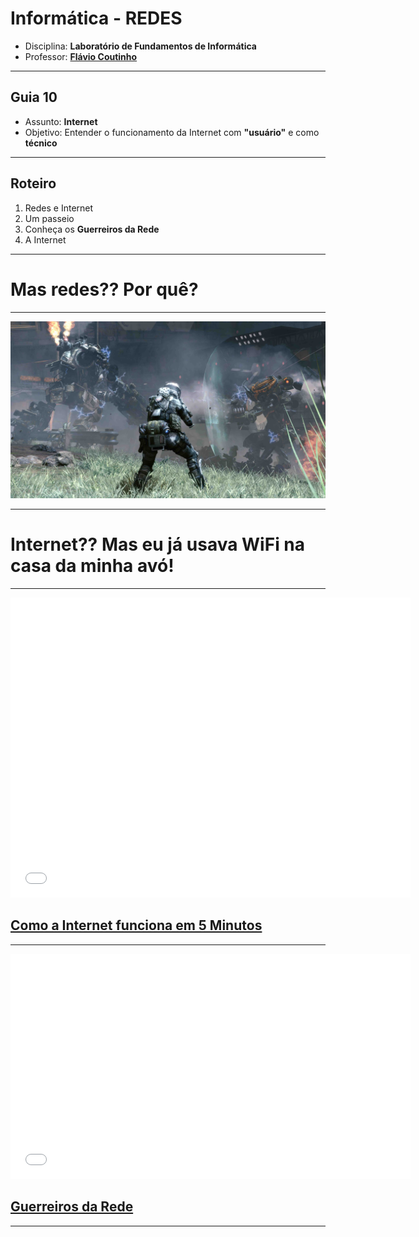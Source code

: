 # Informática - REDES

- Disciplina: **Laboratório de Fundamentos de Informática**
- Professor: **[Flávio Coutinho](mailto:coutinho@decom.cefetmg.br)**

---

## Guia 10

- Assunto: **Internet**
- Objetivo: Entender o funcionamento da Internet com **"usuário"** e como
**técnico**

---

## Roteiro

1. Redes e Internet
1. Um passeio
1. Conheça os **Guerreiros da Rede**
1. A Internet

---

# Mas **redes**?? Por quê?

---

![Uma tela do jogo Titanfall](/images/titanfall.jpg)

---

# Internet?? Mas eu já usava WiFi na casa da minha avó!

---

<iframe width="640" height="480" src="//www.youtube.com/embed/7_LPdttKXPc?rel=0" frameborder="0" allowfullscreen></iframe>

## [Como a Internet funciona em 5 Minutos](https://www.youtube.com/watch?v=7_LPdttKXPc)

---

<iframe width="640" height="360" src="//www.youtube.com/embed/hymzoUpM0K0" frameborder="0" allowfullscreen></iframe>

## [Guerreiros da Rede](https://www.youtube.com/watch?v=hymzoUpM0K0)

---
